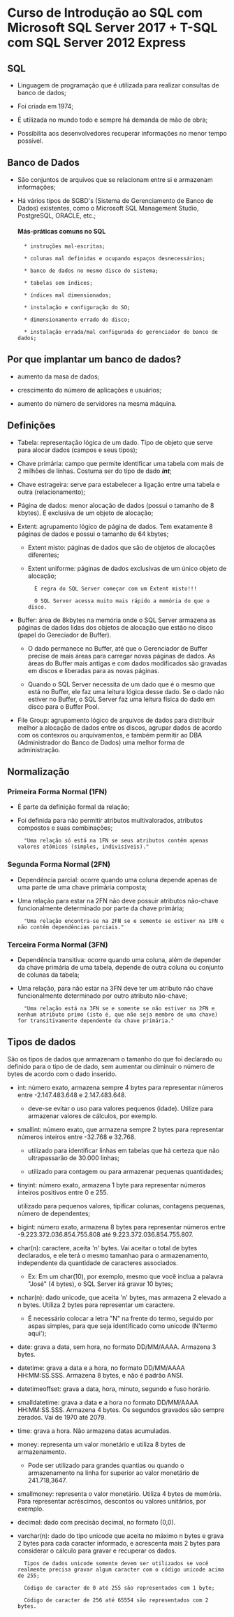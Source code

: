 # Curso de Introdução ao SQL com Microsoft SQL Server 2017 + T-SQL com SQL Server 2012 Express

## SQL 

* Linguagem de programação que é utilizada para realizar consultas de banco de dados;  

* Foi criada em 1974;

* É utilizada no mundo todo e sempre há demanda de mão de obra;

* Possibilita aos desenvolvedores recuperar informações no menor tempo possível.


## Banco de Dados

* São conjuntos de arquivos que se relacionam entre si e armazenam informações;

* Há vários tipos de SGBD's (Sistema de Gerenciamento de Banco de Dados) existentes, como o Microsoft SQL Management Studio, PostgreSQL, ORACLE, etc.;

    
    #### Más-práticas comuns no SQL

        * instruções mal-escritas;

        * colunas mal definidas e ocupando espaços desnecessários;

        * banco de dados no mesmo disco do sistema;

        * tabelas sem índices;

        * índices mal dimensionados;

        * instalação e configuração do SO;

        * dimensionamento errado do disco;

        * instalação errada/mal configurada do gerenciador do banco de dados;

## Por que implantar um banco de dados?

* aumento da masa de dados;

* crescimento do número de aplicações e usuários;

* aumento do número de servidores na mesma máquina.


## Definições

+ Tabela: representação lógica de um dado. Tipo de objeto que serve para alocar dados (campos e seus tipos);

+ Chave primária: campo que permite identificar uma tabela com mais de 2 milhões de linhas. Costuma ser do tipo de dado **_int_**;

+ Chave estrageira: serve para estabelecer a ligação entre uma tabela e outra (relacionamento);

+ Página de dados: menor alocação de dados (possui o tamanho de 8 kbytes). É exclusiva de um objeto de alocação;

+ Extent: agrupamento lógico de página de dados. Tem exatamente 8 páginas de dados e possui o tamanho de 64 kbytes;

    + Extent misto: páginas de dados que são de objetos de alocações diferentes;

    + Extent uniforme: páginas de dados exclusivas de um único objeto de alocação;

            É regra do SQL Server começar com um Extent misto!!!

            O SQL Server acessa muito mais rápido a memória do que o disco.

+ Buffer: área de 8kbytes na memória onde o SQL Server armazena as páginas de dados lidas dos objetos de alocação que estão no disco (papel do Gereciador de Buffer).  

   + O dado permanece no Buffer, até que o Gerenciador de Buffer precise de mais áreas para carregar novas páginas de dados. As áreas do Buffer mais antigas e com dados modificados são gravadas em discos e liberadas para as novas páginas.

    + Quando o SQL Server necessita de um dado que é o mesmo que está no Buffer, ele faz uma leitura lógica desse dado. Se o dado não estiver no Buffer, o SQL Server faz uma leitura física do dado em disco para o Buffer Pool.

+ File Group: agrupamento lógico de arquivos de dados para distribuir melhor a alocação de dados entre os discos, agrupar dados de acordo com os contexros ou arquivamentos, e também permitir ao DBA (Administrador do Banco de Dados) uma melhor forma de administração.


## Normalização

### Primeira Forma Normal (1FN)

* É parte da definição formal da relação;

* Foi definida para não permitir atributos multivalorados, atributos compostos e suas combinações;

        "Uma relação só está na 1FN se seus atributos contêm apenas valores atômicos (simples, indivisíveis)."

### Segunda Forma Normal (2FN)

* Dependência parcial: ocorre quando uma coluna depende apenas de uma parte de uma chave primária composta;

* Uma relação para estar na 2FN não deve possuir atributos não-chave funcionalmente determinado por parte da chave primária;

        "Uma relação encontra-se na 2FN se e somente se estiver na 1FN e não contêm dependências parciais."

### Terceira Forma Normal (3FN)

* Dependência transitiva: ocorre quando uma coluna, além de depender da chave primária de uma tabela, depende de outra coluna ou conjunto de colunas da tabela;

* Uma relação, para não estar na 3FN deve ter um atributo não chave funcionalmente determinado por outro atributo não-chave;

        "Uma relação está na 3FN se e somente se não estiver na 2FN e nenhum atributo primo (isto é, que não seja membro de uma chave) for transitivamente dependente da chave primária."


## Tipos de dados

São os tipos de dados que armazenam o tamanho do que foi declarado ou definido para o tipo de de dado, sem aumentar ou diminuir o número de bytes de acordo com o dado inserido.


+ int: número exato, armazena sempre 4 bytes para representar números entre -2.147.483.648 e 2.147.483.648.
    
     + deve-se evitar o uso para valores pequenos (idade). Utilize para armazenar valores de cálculos, por exemplo.

+ smallint: número exato, que armazena sempre 2 bytes para representar números inteiros entre -32.768 e 32.768.

    + utilizado para identificar linhas em tabelas que há certeza que não ultrapassarão de 30.000 linhas;

    + utilizado para contagem ou para armazenar pequenas quantidades;

+ tinyint: número exato, armazena 1 byte para representar números inteiros positivos entre 0 e 255.

    utilizado para pequenos valores, tipificar colunas, contagens pequenas, número de dependentes;

+ bigint: número exato, armazena 8 bytes para representar números entre -9.223.372.036.854.755.808 até 9.223.372.036.854.755.807.

+ char(n): caractere, aceita 'n' bytes. Vai aceitar o total de bytes declarados, e ele terá o mesmo tamanhao para o armazenamento, independente da quantidade de caracteres associados.

    + Ex: Em um char(10), por exemplo, mesmo que você inclua a palavra "José" (4 bytes), o SQL Server irá gravar 10 bytes;

+ nchar(n): dado unicode, que aceita 'n' bytes, mas armazena 2 elevado a n bytes. Utiliza 2 bytes para representar um caractere.

    + É necessário colocar a letra "N" na frente do termo, seguido por aspas simples, para que seja identificado como unicode (N'termo aqui');

+ date: grava a data, sem hora, no formato DD/MM/AAAA. Armazena 3 bytes.

+ datetime: grava a data e a hora, no formato DD/MM/AAAA HH:MM:SS.SSS. Armazena 8 bytes, e não é padrão ANSI.

+ datetimeoffset: grava a data, hora, minuto, segundo e fuso horário.

+ smalldatetime: grava a data e a hora no formato DD/MM/AAAA HH:MM:SS.SSS. Armazena 4 bytes. Os segundos gravados são sempre zerados. Vai de 1970 até 2079.

+ time: grava a hora. Não armazena datas acumuladas.

+ money: representa um valor monetário e utiliza 8 bytes de armazenamento.

    + Pode ser utilizado para grandes quantias ou quando o armazenamento na linha for superior ao valor monetário de 241.718,3647.

+ smallmoney: representa o valor monetário. Utiliza 4 bytes de memória. Para representar acréscimos, descontos ou valores unitários, por exemplo.

+ decimal: dado com precisão decimal, no formato (0,0).

+ varchar(n): dado do tipo unicode que aceita no máximo n bytes e grava 2 bytes para cada caracter informado, e acrescenta mais 2 bytes para considerar o cálculo para gravar e recuperar os dados.

        Tipos de dados unicode somente devem ser utilizados se você realmente precisa gravar algum caracter com o código unicode acima de 255;

        Código de caracter de 0 até 255 são representados com 1 byte;

        Código de caracter de 256 até 65554 são representados com 2 bytes.

        

    



